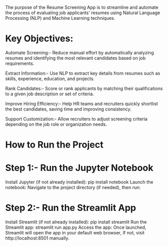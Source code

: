 The purpose of the Resume Screening App is to streamline and automate the process of evaluating job applicants' resumes using Natural Language Processing (NLP) and Machine Learning techniques.

# Key Objectives:
Automate Screening:- Reduce manual effort by automatically analyzing resumes and identifying the most relevant candidates based on job requirements.

Extract Information:- Use NLP to extract key details from resumes such as skills, experience, education, and projects.

Rank Candidates:- Score or rank applicants by matching their qualifications to a given job description or set of criteria.

Improve Hiring Efficiency:- Help HR teams and recruiters quickly shortlist the best candidates, saving time and improving consistency.

Support Customization:- Allow recruiters to adjust screening criteria depending on the job role or organization needs.

#  How to Run the Project
# Step 1:- Run the Jupyter Notebook
Install Jupyter (if not already installed):  pip install notebook
Launch the notebook: Navigate to the project directory (if needed), then run:

# Step 2:- Run the Streamlit App
Install Streamlit (if not already installed): pip install streamlit
Run the Streamlit app: streamlit run app.py
Access the app: Once launched, Streamlit will open the app in your default web browser, If not, visit http://localhost:8501 manually.
